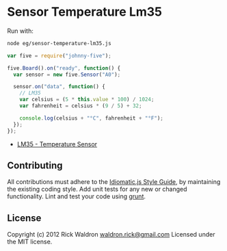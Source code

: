 # Sensor Temperature Lm35

Run with:
```bash
node eg/sensor-temperature-lm35.js
```


```javascript
var five = require("johnny-five");

five.Board().on("ready", function() {
  var sensor = new five.Sensor("A0");

  sensor.on("data", function() {
    // LM35
    var celsius = (5 * this.value * 100) / 1024;
    var fahrenheit = celsius * (9 / 5) + 32;

    console.log(celsius + "°C", fahrenheit + "°F");
  });
});


```







- [LM35 - Temperature Sensor](http://www.ti.com/product/lm35)





## Contributing
All contributions must adhere to the [Idiomatic.js Style Guide](https://github.com/rwldrn/idiomatic.js),
by maintaining the existing coding style. Add unit tests for any new or changed functionality. Lint and test your code using [grunt](https://github.com/cowboy/grunt).

## License
Copyright (c) 2012 Rick Waldron <waldron.rick@gmail.com>
Licensed under the MIT license.
